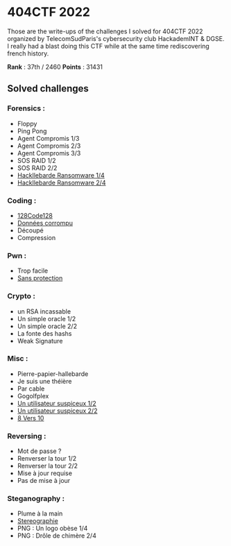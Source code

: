 # 404CTF 2022

Those are the write-ups of the challenges I solved for 404CTF 2022 organized by TelecomSudParis's cybersecurity club HackademINT & DGSE. I really had a blast doing this CTF while at the same time rediscovering french history.

**Rank** : 37th / 2460 
**Points** : 31431

## Solved challenges

### Forensics :

* Floppy
* Ping Pong
* Agent Compromis 1/3
* Agent Compromis 2/3
* Agent Compromis 3/3
* SOS RAID 1/2
* SOS RAID 2/2
* [Hackllebarde Ransomware 1/4](https://github.com/lenoctambule/ctf-writeups/blob/main/404ctf/forensics/hackllebarde_1)
* [Hackllebarde Ransomware 2/4](https://github.com/lenoctambule/ctf-writeups/blob/main/404ctf/forensics/hackllebarde_1)

### Coding :

* [128Code128](https://github.com/lenoctambule/ctf-writeups/blob/main/404ctf/prog/128Code128/code128.md)
* [Données corrompu](https://github.com/lenoctambule/ctf-writeups/blob/main/404ctf/prog/corrompu/corrompu.md)
* Découpé
* Compression

### Pwn :

* Trop facile
* [Sans protection](https://github.com/lenoctambule/ctf-writeups/blob/main/404ctf\pwn\sans_protection\exploit.py)

### Crypto :

* un RSA incassable 
* Un simple oracle 1/2
* Un simple oracle 2/2
* La fonte des hashs
* Weak Signature 

### Misc :

* Pierre-papier-hallebarde
* Je suis une théière
* Par cable
* Gogolfplex
* [Un utilisateur suspiceux 1/2](https://github.com/lenoctambule/ctf-writeups/blob/main/404ctf/misc/utilisateur_suspicieux/utilisateur.md)
* [Un utilisateur suspiceux 2/2](https://github.com/lenoctambule/ctf-writeups/blob/main/404ctf/misc/utilisateur_suspicieux/utilisateur.md)
* [8 Vers 10](https://github.com/lenoctambule/ctf-writeups/blob/main/404ctf/misc/8vers10/8vers10.md)

### Reversing : 

* Mot de passe ? 
* Renverser la tour 1/2
* Renverser la tour 2/2
* Mise à jour requise
* Pas de mise à jour

### Steganography :

* Plume à la main 
* [Stereographie](https://github.com/lenoctambule/ctf-writeups/blob/main/404ctf/steg/stereographie/stereographie.md)
* PNG : Un logo obèse 1/4
* PNG : Drôle de chimère 2/4
